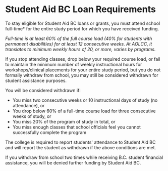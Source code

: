 # Student Aid BC Loan Requirements
To stay eligible for Student Aid BC loans or grants, you must attend school full-time* for the entire study period for which you have received funding.

*Full-time is at least 60% of the full course load (40% for students with permanent disabilities) for at least 12 consecutive weeks. At AOLCC, it translates to minimum weekly hours of 20, or more, varies by programs.*

If you stop attending classes, drop below your required course load, or fail to maintain the minimum number of weekly instructional hours for workshops/clinical placements for your entire study period, but you do not formally withdraw from school, you may still be considered withdrawn for student assistance purposes.

You will be considered withdrawn if:

- You miss two consecutive weeks or 10 instructional days of study (no attendance), or
- You drop below 60% of a full-time course load for three consecutive weeks of study, or
- You miss 20% of the program of study in total, or
- You miss enough classes that school officials feel you cannot successfully complete the program

The college is required to report students' attendance to Student Aid BC and will report the student as withdrawn if the above conditions are met.

If you withdraw from school two times while receiving B.C. student financial assistance, you will be denied further funding by Student Aid BC.